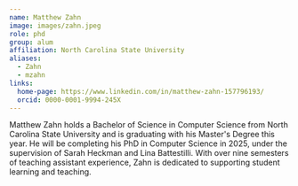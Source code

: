 ```yaml
---
name: Matthew Zahn
image: images/zahn.jpeg
role: phd
group: alum
affiliation: North Carolina State University
aliases:
  - Zahn
  - mzahn
links:
  home-page: https://www.linkedin.com/in/matthew-zahn-157796193/
  orcid: 0000-0001-9994-245X
---
```


Matthew Zahn holds a Bachelor of Science in Computer Science from North Carolina State University and is graduating with his Master's Degree this year. He will be completing his PhD in Computer Science in 2025, under the supervision of Sarah Heckman and Lina Battestilli. With over nine semesters of teaching assistant experience, Zahn is dedicated to supporting student learning and teaching.
